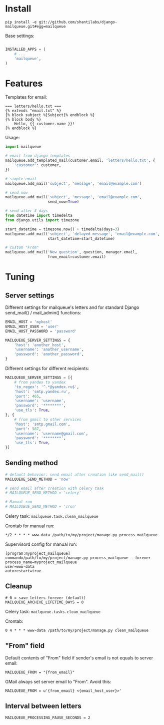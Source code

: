 Install
=======
```
pip install -e git://github.com/shantilabs/django-mailqueue.git#egg=mailqueue
```

Base settings:
```python

INSTALLED_APPS = (
    # ...
    'mailqueue',
)
```

Features
========

Templates for email:
```
=== letters/hello.txt ===
{% extends "email.txt" %} 
{% block subject %}Subject{% endblock %}
{% block body %}
    Hello, {{ customer.name }}!
{% endblock %}
```

Usage:
```python
import mailqueue

# email from django templates
mailqueue.add_templated_mail(customer.email, 'letters/hello.txt', {
    'customer': customer,
})

# simple email
mailqueue.add_mail('subject', 'message', 'email@example.com')

# send now
mailqueue.add_mail('subject', 'message', 'email@example.com', 
                   send_now=True)

# send after 3 days
from datetime import timedelta 
from django.utils import timezone

start_datetime = timezone.now() + timedelta(days=3)
mailqueue.add_mail('subject', 'delayed message', 'email@example.com', 
                   start_datetime=start_datetime)

# custom "From"
mailqueue.add_mail('New question', question, manager.email, 
                   from_email=customer.email)

```


Tuning
======

Server settings
---------------

Different settings for mailqueue's letters and for standard Django send_mail() / mail_admin() functions:

```python
EMAIL_HOST = 'myhost'
EMAIL_HOST_USER = 'user'
EMAIL_HOST_PASSWORD = 'password'

MAILQUEUE_SERVER_SETTINGS = {
    'host': 'another_host',
    'username': 'another_username',
    'password': 'another_password',
}
```

Different settings for different recipients:
```python
MAILQUEUE_SERVER_SETTINGS = [{
    # from yandex to yandex
    'to_regex': '^.*@yandex.ru$',
    'host': 'smtp.yandex.ru',
    'port': 465,
    'username': 'username',
    'password': '********',
    'use_tls': True,
}, {
    # from gmail to other services
    'host': 'smtp.gmail.com',
    'port': 587,
    'username': 'username@gmail.com',
    'password': '********',
    'use_tls': True,
}]
```

Sending method
--------------

```python
# default behavior: send email after creation like send_mail()
MAILQUEUE_SEND_METHOD = 'now'

# send email after creation with celery task 
# MAILQUEUE_SEND_METHOD = 'celery'

# Manual run
# MAILQUEUE_SEND_METHOD = 'cron'
```

Celery task: `mailqueue.task.clean_mailqueue`

Crontab for manual run:
```
*/2 * * * * www-data /path/to/my/project/manage.py process_mailqueue
```

Supervisord config for manual run:
```
[program:myproject_mailqueue]
command=/path/to/my/project/manage.py process_mailqueue --forever
process_name=myproject_mailqueue
user=www-data
autorestart=true
```

Cleanup
-------
```
# 0 = save letters forever (default)
MAILQUEUE_ARCHIVE_LIFETIME_DAYS = 0
```

Celery task: `mailqueue.tasks.clean_mailqueue`

Crontab:
```
0 4 * * * www-data /path/to/my/project/manage.py clean_mailqueue
```

"From" field
------------

Default contents of "From" field if sender's email is not equals to server email:
```
MAILQUEUE_FROM = "{from_email}"
```

GMail always set server email to "From". Avoid this:
```
MAILQUEUE_FROM = u'{from_email} <{email_host_user}>'
```

Interval between letters
------------------------
```
MAILQUEUE_PROCESSING_PAUSE_SECONDS = 2
```
